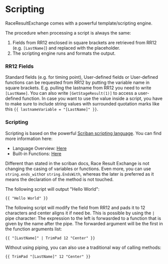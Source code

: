 # Scripting

RaceResultExchange comes with a powerful template/scripting engine.

The procedure when processing a script is always the same:

1. Fields from RR12 enclosed in square brackets are retrieved from RR12 (e.g. `[LastName]`) and replaced with the placeholder.
2. The scripting engine runs and formats the output.

### RR12 Fields <a href="#rr12-fields" id="rr12-fields"></a>

Standard fields (e.g. for timing point), User-defined fields or User-defined functions can be requested from RR12 by putting the variable name in square brackets. E.g. pulling the lastname from RR12 you need to write `[LastName]`. You can also write `[GetStageResult(1)]` to access a user-defined function. In case you want to use the value inside a script, you have to make sure to include string values with surrounded quotation marks like this `{{ lastnameVariable = "[LastName]" }}`.

### Scripting <a href="#scripting_1" id="scripting_1"></a>

Scripting is based on the powerful [Scriban scripting language](https://github.com/scriban/scriban). You can find more information here:

* Language Overview: [Here](https://github.com/scriban/scriban/blob/master/doc/language.md)
* Built-in Functions: [Here](https://github.com/scriban/scriban/blob/master/doc/builtins.md)

Different than stated in the scriban docs, Race Result Exchange is not changing the casing of variables or functions. Even more, you can use `string.ends_with`or `string.EndsWith`, whereas the later is preferred as it means the declaration of the method is not touched.

The following script will output "Hello World":

```
{{ "Hello World" }}
```

The following script will modify the field from RR12 and pads it to 12 characters and center aligns it if need be. This is possible by using the `|` pipe character: The expression to the left is forwasrded to a function that is given by the name after the pipe. The forwarded argument will be the first in the function arguments list:

```
{{ "[LastName]" | TrimPad 12 "Center" }}
```

Without using piping, you can also use a traditional way of calling methods:

```
{{ TrimPad "[LastName]" 12 "Center" }}
```
